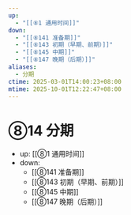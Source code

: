 ```yaml
---
up:
  - "[[⑧1 通用时间]]"
down:
  - "[[⑧141 准备期]]"
  - "[[⑧143 初期（早期、前期）]]"
  - "[[⑧145 中期]]"
  - "[[⑧147 晚期（后期）]]"
aliases:
  - 分期
ctime: 2025-03-01T14:00:23+08:00
mtime: 2025-10-01T12:22:47+08:00
---
```


# ⑧14 分期

- up: [[⑧1 通用时间]]
- down:	
	- [[⑧141 准备期]]
	- [[⑧143 初期（早期、前期）]]
	- [[⑧145 中期]]
	- [[⑧147 晚期（后期）]]
	
